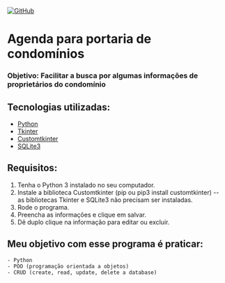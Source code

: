 [![GitHub](https://img.shields.io/github/license/franciscocezar/project_agenda)](https://github.com/franciscocezar/project_agenda/blob/main/LICENSE)
# Agenda para portaria de condomínios
### Objetivo: Facilitar a busca por algumas informações de proprietários do condomínio 

## Tecnologias utilizadas:

* [Python](https://www.python.org/)
* [Tkinter](https://docs.python.org/3/library/tkinter.html)
* [Customtkinter](https://pypi.org/project/customtkinter/0.3/)
* [SQLite3](https://docs.python.org/3/library/sqlite3.html)

## Requisitos:

1.  Tenha o Python 3 instalado no seu computador.
2. Instale a biblioteca Customtkinter (pip ou pip3 install customtkinter) -- as bibliotecas Tkinter e SQLite3 não precisam ser instaladas.
4. Rode o programa.
5. Preencha as informações e clique em salvar.
6.  Dê duplo clique na informação para editar ou excluir.

## Meu objetivo com esse programa é praticar:
	- Python
	- POO (programação orientada a objetos)
	- CRUD (create, read, update, delete a database)


